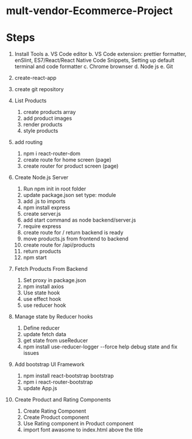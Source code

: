 # mult-vendor-Ecommerce-Project

# Steps

1. Install Tools
   a. VS Code editor
   b. VS Code extension: prettier formatter, enSlint, ES7/React/React Native Code Snippets, Setting up default terminal and code formatter
   c. Chrome brownser
   d. Node js
   e. Git
2. create-react-app
3. create git repository
4. List Products
   1. create products array
   2. add product images
   3. render products
   4. style products
5. add routing
   1. npm i react-router-dom
   2. create route for home screen (page)
   3. create router for product screen (page)
6. Create Node.js Server

   1. Run npm init in root folder
   2. update package.json set type: module
   3. add .js to imports
   4. npm install express
   5. create server.js
   6. add start command as node backend/server.js
   7. require express
   8. create route for / return backend is ready
   9. move products.js from frontend to backend
   10. create route for /api/products
   11. return products
   12. npm start

7. Fetch Products From Backend

   1. Set proxy in package.json
   2. npm install axios
   3. Use state hook
   4. use effect hook
   5. use reducer hook

8. Manage state by Reducer hooks

   1. Define reducer
   2. update fetch data
   3. get state from useReducer
   4. npm install use-reducer-logger --force help debug state and fix issues

9. Add bootstrap UI Framework

   1. npm install react-bootstrap bootstrap
   2. npm i react-router-bootstrap
   3. update App.js

10. Create Product and Rating Components
    1. Create Rating Component
    2. Create Product component
    3. Use Rating component in Product component
    4. import font awasome to index.html above the title

